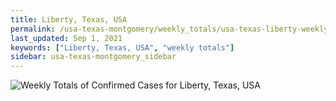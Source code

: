 ```yaml
---
title: Liberty, Texas, USA
permalink: /usa-texas-montgomery/weekly_totals/usa-texas-liberty-weekly_totals.html
last_updated: Sep 1, 2021
keywords: ["Liberty, Texas, USA", "weekly totals"]
sidebar: usa-texas-montgomery_sidebar
---
```


![Weekly Totals of Confirmed Cases for Liberty, Texas, USA](/covid_tracker/images/graphs/usa-texas-liberty-weekly_totals_graph.png)

